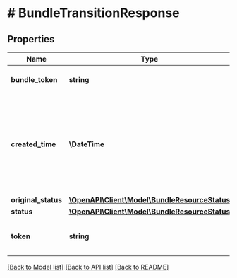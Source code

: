 # # BundleTransitionResponse

## Properties

Name | Type | Description | Notes
------------ | ------------- | ------------- | -------------
**bundle_token** | **string** | Unique identifier of the bundle. | [optional]
**created_time** | **\DateTime** | Date and time when the bundle was changed the status on Marqeta&#39;s credit platform, in UTC. | [optional]
**original_status** | [**\OpenAPI\Client\Model\BundleResourceStatus**](BundleResourceStatus.md) |  | [optional]
**status** | [**\OpenAPI\Client\Model\BundleResourceStatus**](BundleResourceStatus.md) |  | [optional]
**token** | **string** | Unique identifier of the bundle transition. | [optional]

[[Back to Model list]](../../README.md#models) [[Back to API list]](../../README.md#endpoints) [[Back to README]](../../README.md)
